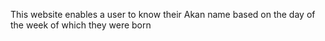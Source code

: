 This website enables a user to know their Akan name based on the day of the week of which they were born
